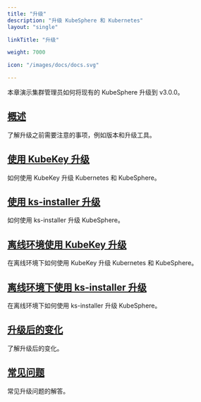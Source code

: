 ```yaml
---
title: "升级"
description: "升级 KubeSphere 和 Kubernetes"
layout: "single"

linkTitle: "升级"

weight: 7000

icon: "/images/docs/docs.svg"

---
```


本章演示集群管理员如何将现有的 KubeSphere 升级到 v3.0.0。

## [概述](../upgrade/overview/)

了解升级之前需要注意的事项，例如版本和升级工具。

## [使用 KubeKey 升级](../upgrade/upgrade-with-kubekey/)

如何使用 KubeKey 升级 Kubernetes 和 KubeSphere。

## [使用 ks-installer 升级](../upgrade/upgrade-with-ks-installer/)

如何使用 ks-installer 升级 KubeSphere。

## [离线环境使用 KubeKey 升级](../upgrade/air-gapped-upgrade-with-kubekey/)

在离线环境下如何使用 KubeKey 升级 Kubernetes 和 KubeSphere。

## [离线环境下使用 ks-installer 升级](../upgrade/air-gapped-upgrade-with-ks-installer/)

在离线环境下如何使用 ks-installer 升级 KubeSphere。

## [升级后的变化](../upgrade/what-changed/)

了解升级后的变化。

## [常见问题](../upgrade/upgrade-faq/)

常见升级问题的解答。
